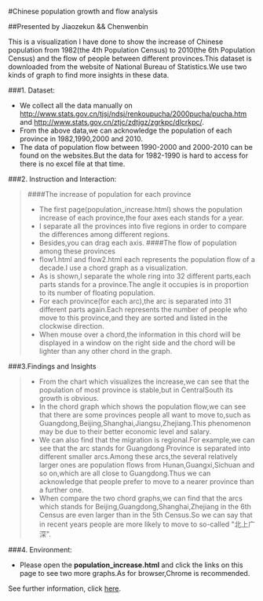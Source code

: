 #Chinese population growth and flow analysis

##Presented by Jiaozekun && Chenwenbin


This is a visualization I have done to show the increase of Chinese population from 1982(the 4th Population Census) to 2010(the 6th Population Census) and the flow of people between different provinces.This dataset is downloaded from the website of National Bureau of Statistics.We use two kinds of graph to find more insights in these data.

###1. Dataset:
+ We collect all the data manually on http://www.stats.gov.cn/tjsj/ndsj/renkoupucha/2000pucha/pucha.htm and http://www.stats.gov.cn/ztjc/zdtjgz/zgrkpc/dlcrkpc/.
+ From the above data,we can acknowledge the population of each province in 1982,1990,2000 and 2010.
+ The data of population flow between 1990-2000 and 2000-2010 can be found on the websites.But the data for 1982-1990 is hard to access for there is no excel file at that time.

###2. Instruction and Interaction:
> ####The increase of population for each province
>+ The first page(population_increase.html) shows the population increase of each province,the four axes each stands for a year.
>+ I separate all the provinces into five regions in order to compare the differences among different regions.    
>+ Besides,you can drag each axis.
>####The flow of population among these provinces
>+ flow1.html and flow2.html each represents the population flow of a decade.I use a chord graph as a visualization.
>+ As is shown,I separate the whole ring into 32 different parts,each parts stands for a province.The angle it occupies is in proportion to its number of floating population.
>+ For each province(for each arc),the arc is separated into 31 different parts again.Each represents the number of people who move to this province,and they are sorted and listed in the clockwise direction.
>+ When mouse over a chord,the information in this chord will be displayed in a window on the right side and the chord will be lighter than any other chord in the graph.

###3.Findings and Insights
>+ From the chart which visualizes the increase,we can see that the population of most province is stable,but in CentralSouth its growth is obvious.
>+ In the chord graph which shows the population flow,we can see that there are some provinces people all want to move to,such as Guangdong,Beijing,Shanghai,Jiangsu,Zhejiang.This phenomenon may be due to their better economic level and salary.
>+ We can also find that the migration is regional.For example,we can see that the arc stands for Guangdong Province is separated into different smaller arcs.Among these arcs,the several relatively larger ones are population flows from Hunan,Guangxi,Sichuan and so on,which are all close to Guangdong.Thus we can acknowledge that people prefer to move to a nearer province than a further one.
>+ When compare the two chord graphs,we can find that the arcs which stands for Beijing,Guangdong,Shanghai,Zhejiang in the 6th Census are even larger than in the 5th Census.So we can say that in recent years people are more likely to move to so-called "北上广深".

###4. Environment:
+ Please open the **population_increase.html** and click the links on this page to see two more graphs.As for browser,Chrome is recommended.

See further information, click [here](http://211.147.15.14/UCAS_14_Fall/index.php/Jiaozekun_Chenwenbin_A3).